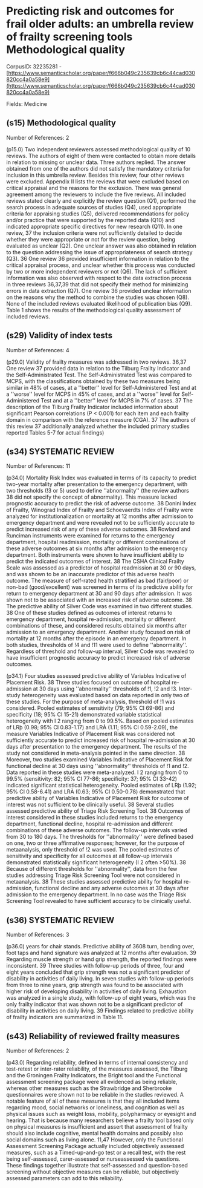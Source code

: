 # Predicting risk and outcomes for frail older adults: an umbrella review of frailty screening tools Methodological quality

CorpusID: 32235281 - [https://www.semanticscholar.org/paper/f666b049c235639cb6c44cad030820cc4a0a58e9](https://www.semanticscholar.org/paper/f666b049c235639cb6c44cad030820cc4a0a58e9)

Fields: Medicine

## (s15) Methodological quality
Number of References: 2

(p15.0) Two independent reviewers assessed methodological quality of 10 reviews. The authors of eight of them were contacted to obtain more details in relation to missing or unclear data. Three authors replied. The answer obtained from one of the authors did not satisfy the mandatory criteria for inclusion in this umbrella review. Besides this review, four other reviews were excluded. Appendix II lists the reviews that were excluded based on critical appraisal and the reasons for the exclusion. There was general agreement among the reviewers to include the five reviews. All included reviews stated clearly and explicitly the review question (Q1), performed the search process in adequate sources of studies (Q4), used appropriate criteria for appraising studies (Q5), delivered recommendations for policy and/or practice that were supported by the reported data (Q10) and indicated appropriate specific directives for new research (Q11). In one review, 37 the inclusion criteria were not sufficiently detailed to decide whether they were appropriate or not for the review question, being evaluated as unclear (Q2). One unclear answer was also obtained in relation to the question addressing the issue of appropriateness of search strategy (Q3). 36 One review 36 provided insufficient information in relation to the critical appraisal process, and unclear whether this process was conducted by two or more independent reviewers or not (Q6). The lack of sufficient information was also observed with respect to the data extraction process in three reviews 36,37,39 that did not specify their method for minimizing errors in data extraction (Q7). One review 36 provided unclear information on the reasons why the method to combine the studies was chosen (Q8). None of the included reviews evaluated likelihood of publication bias (Q9). Table 1 shows the results of the methodological quality assessment of included reviews.
## (s29) Validity of index tests
Number of References: 4

(p29.0) Validity of frailty measures was addressed in two reviews. 36,37 One review 37 provided data in relation to the Tilburg Frailty Indicator and the Self-Administrated Test. The Self-Administrated Test was compared to MCPS, with the classifications obtained by these two measures being similar in 48% of cases, at a ''better'' level for Self-Administered Test and at a ''worse'' level for MCPS in 45% of cases, and at a ''worse'' level for Self-Administered Test and at a ''better'' level for MCPS in 7% of cases. 37 The description of the Tilburg Frailty Indicator included information about significant Pearson correlations (P < 0.001) for each item and each frailty domain in comparison with the reference measure (CGA). 37 The authors of this review 37 additionally analyzed whether the included primary studies reported  Tables 5-7 for actual findings)
## (s34) SYSTEMATIC REVIEW
Number of References: 11

(p34.0) Mortality Risk Index was evaluated in terms of its capacity to predict two-year mortality after presentation to the emergency department, with two thresholds (!3 or 5) used to define ''abnormality'' (the review authors 38 did not specify the concept of abnormality). This measure lacked prognostic accuracy to predict the risk of adverse outcome. 38 Donini Index of Frailty, Winograd Index of Frailty and Schoevaerdts Index of Frailty were analyzed for institutionalization or mortality at 12 months after admission to emergency department and were revealed not to be sufficiently accurate to predict increased risk of any of these adverse outcomes. 38 Rowland and Runciman instruments were examined for returns to the emergency department, hospital readmission, mortality or different combinations of these adverse outcomes at six months after admission to the emergency department. Both instruments were shown to have insufficient ability to predict the indicated outcomes of interest. 38 The CSHA Clinical Frailty Scale was assessed as a predictor of hospital readmission at 30 or 90 days, and was shown to be an inaccurate predictor of this adverse health outcome. The measure of self-rated health stratified as bad (fair/poor) or non-bad (good/excellent) was screened in terms of its predictive ability for return to emergency department at 30 and 90 days after admission. It was shown not to be associated with an increased risk of adverse outcome. 38 The predictive ability of Silver Code was examined in two different studies. 38 One of these studies defined as outcomes of interest returns to emergency department, hospital re-admission, mortality or different combinations of these, and considered results obtained six months after admission to an emergency department. Another study focused on risk of mortality at 12 months after the episode in an emergency department. In both studies, thresholds of !4 and !11 were used to define ''abnormality''. Regardless of threshold and follow-up interval, Silver Code was revealed to have insufficient prognostic accuracy to predict increased risk of adverse outcomes.

(p34.1) Four studies assessed predictive ability of Variables Indicative of Placement Risk. 38 Three studies focused on outcome of hospital re-admission at 30 days using ''abnormality'' thresholds of !1, !2 and !3. Inter-study heterogeneity was evaluated based on data reported in only two of these studies. For the purpose of meta-analysis, threshold of !1 was considered. Pooled estimates of sensitivity (79; 95% CI 69-86) and specificity (18; 95% CI 15-21) demonstrated variable statistical heterogeneity with I 2 ranging from 0 to 99.5%. Based on pooled estimates of LRþ (0.98; 95% CI 0.83-1.17) and LRÀ (1.11; 95% CI 0.59-2.09), the measure Variables Indicative of Placement Risk was considered not sufficiently accurate to predict increased risk of hospital re-admission at 30 days after presentation to the emergency department. The results of the study not considered in meta-analysis pointed in the same direction. 38 Moreover, two studies examined Variables Indicative of Placement Risk for functional decline at 30 days using ''abnormality'' thresholds of !1 and !2. Data reported in these studies were meta-analyzed. I 2 ranging from 0 to 99.5% (sensitivity: 82; 95% CI 77-86; specificity: 37; 95% CI 33-42) indicated significant statistical heterogeneity. Pooled estimates of LRþ (1.92; 95% CI 0.58-6.41) and LRÀ (0.63; 95% CI 0.50-0.78) demonstrated that predictive ability of Variables Indicative of Placement Risk for outcome of interest was not sufficient to be clinically useful. 38 Several studies assessed predictive ability of Triage Risk Screening Tool. 38 Outcomes of interest considered in these studies included returns to the emergency department, functional decline, hospital re-admission and different combinations of these adverse outcomes. The follow-up intervals varied from 30 to 180 days. The thresholds for ''abnormality'' were defined based on one, two or three affirmative responses; however, for the purpose of metaanalysis, only threshold of !2 was used. The pooled estimates of sensitivity and specificity for all outcomes at all follow-up intervals demonstrated statistically significant heterogeneity (I 2 often >50%).  38 Because of different thresholds for ''abnormality'', data from the few studies addressing Triage Risk Screening Tool were not considered in metaanalysis. 38 These studies assessed predictive ability for hospital re-admission, functional decline and any adverse outcomes at 30 days after admission to the emergency department. In no case was the Triage Risk Screening Tool revealed to have sufficient accuracy to be clinically useful.
## (s36) SYSTEMATIC REVIEW
Number of References: 3

(p36.0) years for chair stands. Predictive ability of 3608 turn, bending over, foot taps and hand signature was analyzed at 12 months after evaluation. 39 Regarding muscle strength or hand grip strength, the reported findings were inconsistent. 39 Three studies with follow-up periods of three, four and eight years concluded that grip strength was not a significant predictor of disability in activities of daily living. In seven studies with follow-up periods from three to nine years, grip strength was found to be associated with higher risk of developing disability in activities of daily living. Exhaustion was analyzed in a single study, with follow-up of eight years, which was the only frailty indicator that was shown not to be a significant predictor of disability in activities on daily living. 39 Findings related to predictive ability of frailty indicators are summarized in Table 11.
## (s43) Reliability of reviewed frailty measures
Number of References: 2

(p43.0) Regarding reliability, defined in terms of internal consistency and test-retest or inter-rater reliability, of the measures assessed, the Tilburg and the Groningen Frailty Indicators, the Bright tool and the Functional assessment screening package were all evidenced as being reliable, whereas other measures such as the Strawbridge and Sherbrooke questionnaires were shown not to be reliable in the studies reviewed. A notable feature of all of these measures is that they all included items regarding mood, social networks or loneliness, and cognition as well as physical issues such as weight loss, mobility, polypharmacy or eyesight and hearing. That is because many researchers believe a frailty tool based only on physical measures is insufficient and assert that assessment of frailty should also include cognitive, mental health domains and possibly also social domains such as living alone. 11,47 However, only the Functional Assessment Screening Package actually included objectively assessed measures, such as a Timed-up-and-go test or a recall test, with the rest being self-assessed, carer-assessed or nurseassessed via questions. These findings together illustrate that self-assessed and question-based screening without objective measures can be reliable, but objectively assessed parameters can add to this reliability.
